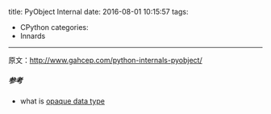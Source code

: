 title: PyObject Internal
date: 2016-08-01 10:15:57
tags:
- CPython
categories:
- Innards
---

原文：<http://www.gahcep.com/python-internals-pyobject/>

##### 参考

- what is [opaque data type](http://stackoverflow.com/questions/3854113/what-is-an-opaque-value)
